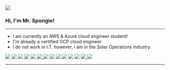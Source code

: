<img src="https://github.com/mrspongie21/mrspongie21/blob/main/antwons_cirlce_logo_bigger-1_(3).png?raw=true">

### Hi, I'm Mr. Spongie! 

---

- I am currently an AWS & Azure cloud engineer student! 
- I'm already a certified GCP cloud engineer. 
- I do not work in I.T. however, I am in the Solar Operations industry. 

<p>
  <a href="#"><img src="https://img.shields.io/badge/iOS-000000?style=for-the-badge&logo=ios&logoColor=white"></a>
  <a href="#"><img src="https://img.shields.io/badge/mac%20os-000000?style=for-the-badge&logo=apple&logoColor=white"></a>
  <a href="#"><img src="https://img.shields.io/badge/Windows-0078D6?style=for-the-badge&logo=windows&logoColor=white"></a>
  <a href="#"><img src="https://img.shields.io/badge/Debian-A81D33?style=for-the-badge&logo=debian&logoColor=white"></a>
  <a href="#"><img src="https://img.shields.io/badge/Kali_Linux-557C94?style=for-the-badge&logo=kali-linux&logoColor=white"></a>
  <a href="#"><img src="https://img.shields.io/badge/MySQL-00000F?style=for-the-badge&logo=mysql&logoColor=white"</a>
  <a href="#"><img src="https://img.shields.io/badge/PostgreSQL-316192?style=for-the-badge&logo=postgresql&logoColor=white"></a>
  <a href="https://open.spotify.com/user/6yboow1f9w7cwb93b22jtspip"><img src="https://img.shields.io/badge/Spotify-1ED760?&style=for-the-badge&logo=spotify&logoColor=white"></a>
  <a href="#"><img src="https://img.shields.io/badge/Amazon_AWS-FF9900?style=for-the-badge&logo=amazonaws&logoColor=white"></a>
  <a href="#"><img src="https://img.shields.io/badge/Azure_DevOps-0078D7?style=for-the-badge&logo=azure-devops&logoColor=white"></a>
  <a href="#"><img src="https://img.shields.io/badge/Google_Cloud-4285F4?style=for-the-badge&logo=google-cloud&logoColor=white"></a>
  <a href="#"><img src="https://img.shields.io/badge/Linode-00A95C?style=for-the-badge&logo=Linode&logoColor=white"></a>
  <a href="https://chat.antwons.com/#/login"><img src="https://img.shields.io/badge/matrix-000000?style=for-the-badge&logo=Matrix&logoColor=white"</a>
  <a href="https://link.antwons.com"><img src="https://img.shields.io/badge/website-000000?style=for-the-badge&logo=About.me&logoColor=white"</a>
</p>

<hr>
